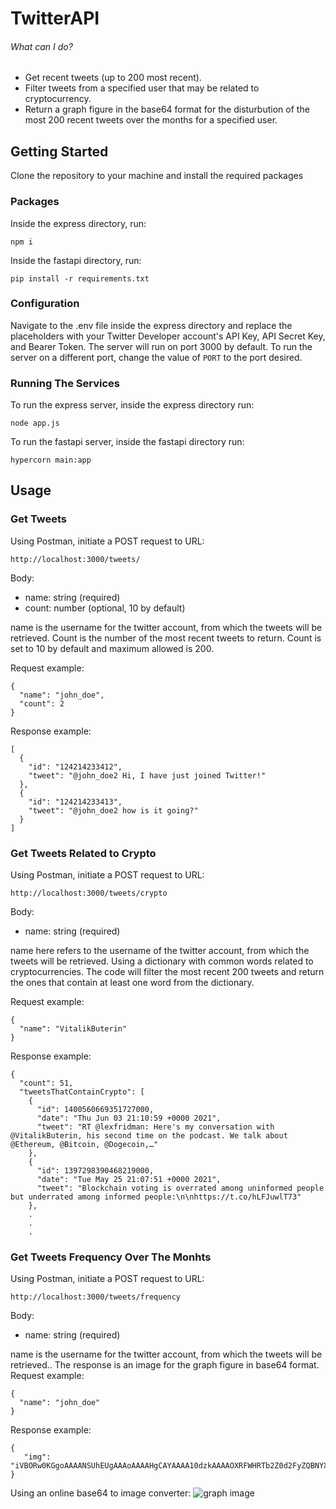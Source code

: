 # TwitterAPI

###### What can I do?

- Get recent tweets (up to 200 most recent).
- Filter tweets from a specified user that may be related to cryptocurrency.
- Return a graph figure in the base64 format for the disturbution of the most 200 recent tweets over the months for a specified user. 

## Getting Started

Clone the repository to your machine and install the required packages

### Packages

Inside the express directory, run:
```
npm i 
```
Inside the fastapi directory, run: 
```
pip install -r requirements.txt
```


### Configuration

Navigate to the .env file inside the express directory and replace the placeholders with your Twitter Developer account's API Key, API Secret Key, and Bearer Token.
The server will run on port 3000 by default. To run the server on a different port, change the value of `PORT` to the port desired.



### Running The Services

To run the express server, inside the express directory run:
```
node app.js
```

To run the fastapi server, inside the fastapi directory run:
```
hypercorn main:app
```


## Usage

### Get Tweets

Using Postman, initiate a POST request to URL:
```
http://localhost:3000/tweets/
```

Body: 
- name: string (required)
- count: number (optional, 10 by default)

name is the username for the twitter account, from which the tweets will be retrieved. Count is the number of the most recent tweets to return. Count is set to 10 by default and maximum allowed is 200.

Request example:
```
{
  "name": "john_doe",
  "count": 2
}
```

Response example:
```
[
  {
    "id": "124214233412",
    "tweet": "@john_doe2 Hi, I have just joined Twitter!"
  },
  {
    "id": "124214233413",
    "tweet": "@john_doe2 how is it going?"
  }
]
```

### Get Tweets Related to Crypto

Using Postman, initiate a POST request to URL:
```
http://localhost:3000/tweets/crypto
```

Body: 
- name: string (required)

name here refers to the username of the twitter account, from which the tweets will be retrieved. Using a dictionary with common words related to cryptocurrencies. The code will filter the most recent 200 tweets and return the ones that contain at least one word from the dictionary.

Request example:
```
{
  "name": "VitalikButerin"
}
```

Response example:
```
{
  "count": 51,
  "tweetsThatContainCrypto": [
    {
      "id": 1400560669351727000,
      "date": "Thu Jun 03 21:10:59 +0000 2021",
      "tweet": "RT @lexfridman: Here's my conversation with @VitalikButerin, his second time on the podcast. We talk about @Ethereum, @Bitcoin, @Dogecoin,…"
    },
    {
      "id": 1397298390468219000,
      "date": "Tue May 25 21:07:51 +0000 2021",
      "tweet": "Blockchain voting is overrated among uninformed people but underrated among informed people:\n\nhttps://t.co/hLFJuwlT73"
    },
    .
    .
    .
```


### Get Tweets Frequency Over The Monhts

Using Postman, initiate a POST request to URL:
```
http://localhost:3000/tweets/frequency
```

Body: 
- name: string (required)

name is the username for the twitter account, from which the tweets will be retrieved.. The response is an image for the graph figure in base64 format. 
Request example:
```
{
  "name": "john_doe"
}
```

Response example:
```
{
   "img": "iVBORw0KGgoAAAANSUhEUgAAAoAAAAHgCAYAAAA10dzkAAAAOXRFWHRTb2Z0d2FyZQBNYXRwbG90bGliIHZlc..."
} 
```

Using an online base64 to image converter:
![graph image](https://user-images.githubusercontent.com/36564017/120932351-70bb8200-c706-11eb-85ab-7ae2dca71444.jpeg)
